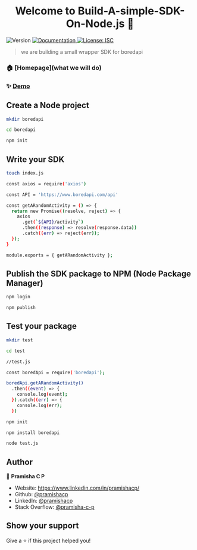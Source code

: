 <h1 align="center">Welcome to Build-A-simple-SDK-On-Node.js 👋</h1>
<p>
  <img alt="Version" src="https://img.shields.io/badge/version-1.0.0-blue.svg?cacheSeconds=2592000" />
  <a href="https://www.boredapi.com/" target="_blank">
    <img alt="Documentation" src="https://img.shields.io/badge/documentation-yes-brightgreen.svg" />
  </a>
  <a href="#" target="_blank">
    <img alt="License: ISC" src="https://img.shields.io/badge/License-ISC-yellow.svg" />
  </a>
</p>

> we are building a small wrapper SDK for boredapi

### 🏠 [Homepage](what we will do)

### ✨ [Demo](https://www.boredapi.com/)

##  Create a Node project

```sh
mkdir boredapi
```

```sh
cd boredapi
```

```sh
npm init
```

##  Write your SDK

```sh
touch index.js
```

```sh
const axios = require('axios')

const API = 'https://www.boredapi.com/api'

const getARandomActivity = () => {
  return new Promise((resolve, reject) => {
    axios
      .get(`${API}/activity`)
      .then((response) => resolve(response.data))
      .catch((err) => reject(err));
  });
}

module.exports = { getARandomActivity };
```

##  Publish the SDK package to NPM (Node Package Manager)

```sh
npm login
```

```sh
npm publish
```

##  Test your package

```sh
mkdir test

```

```sh
cd test
```

```sh
//test.js

const boredApi = require('boredapi');

boredApi.getARandomActivity()
  .then((event) => {
    console.log(event);
  }).catch((err) => {
    console.log(err);
  })
```

```sh
npm init
```

```sh
npm install boredapi
```

```sh
node test.js
```
## Author

👤 **Pramisha C P**

* Website: https://www.linkedin.com/in/pramishacp/
* Github: [@pramishacp](https://github.com/pramishacp)
* LinkedIn: [@pramishacp](https://linkedin.com/in/pramishacp)
* Stack Overflow: [@pramisha-c-p](https://stackoverflow.com/users/13022491/pramisha-c-p)

## Show your support

Give a ⭐️ if this project helped you!
